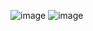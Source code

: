 ![image](https://github.com/gmacass/API-ListaBancos/assets/152405779/e5b35f5e-cce8-488a-95a4-4b5f547b9a78)
![image](https://github.com/gmacass/API-ListaBancos/assets/152405779/e24aec68-009c-4320-8828-f4b1b1bd80f8)

